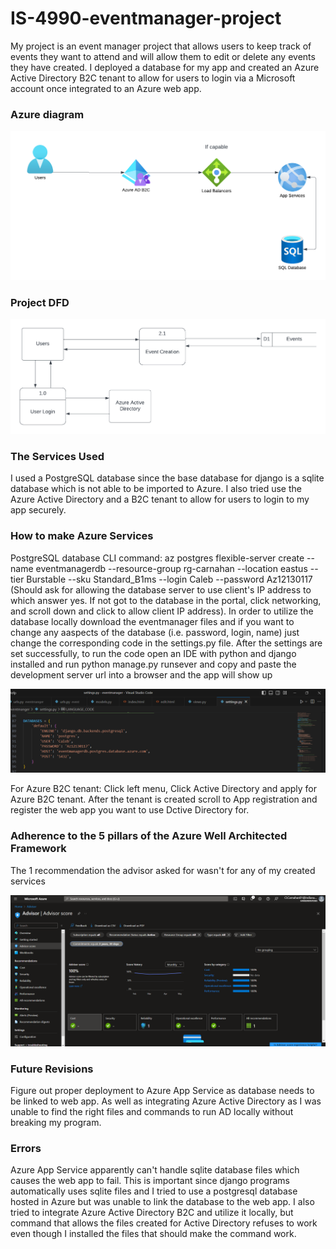 # IS-4990-eventmanager-project
My project is an event manager project that allows users to keep track of events they want to attend and will allow them to edit or delete any events they have created. I deployed a database for my app and created an Azure Active Directory B2C tenant to allow for users to login via a Microsoft account once integrated to an Azure web app.

### Azure diagram
![image describing Azure services intended for use](./images/LucidchartAzDiagram.png)

### Project DFD

![image of project DFD](./images/DFD.png)

### The Services Used
I used a PostgreSQL database since the base database for django is a sqlite database which is not able to be imported to Azure. I also tried use the Azure Active Directory and a B2C tenant to allow for users to login to my app securely.

### How to make Azure Services
PostgreSQL database CLI command: az postgres flexible-server create --name eventmanagerdb --resource-group rg-carnahan --location eastus --tier Burstable --sku Standard_B1ms --login Caleb --password Az12130117 (Should ask for allowing the database server to use client's IP address to which answer yes. If not got to the database in the portal, click networking, and scroll down and click to allow client IP address). In order to utilize the database locally download the eventmanager files and if you want to change any aaspects of the database (i.e. password, login, name) just change the corresponding code in the settings.py file. After the settings are set successfully, to run the code open an IDE with python and django installed and run python manage.py runsever and copy and paste the development server url into a browser and the app will show up

![image of django database code](./images/DatabaseCode.png)

For Azure B2C tenant: Click left menu, Click Active Directory and apply for Azure B2C tenant. After the tenant is created scroll to App registration and register the web app you want to use Dctive Directory for. 

### Adherence to the 5 pillars of the Azure Well Architected Framework
The 1 recommendation the advisor asked for wasn't for any of my created services

![image of Advisor recommendations](./images/AzureAdvisor.png)

### Future Revisions
Figure out proper deployment to Azure App Service as database needs to be linked to web app. As well as integrating Azure Active Directory as I was unable to find the right files and commands to run AD locally without breaking my program.

### Errors
Azure App Service apparently can't handle sqlite database files which causes the web app to fail. This is important since django programs automatically uses sqlite files and I tried to use a postgresql database hosted in Azure but was unable to link the database to the web app. I also tried to integrate Azure Active Directory B2C and utilize it locally, but command that allows the files created for Active Directory refuses to work even though I installed the files that should make the command work.

